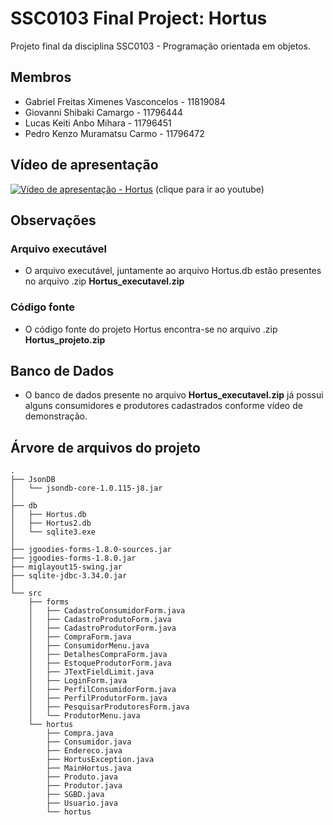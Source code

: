 # SSC0103 Final Project: Hortus

Projeto final da disciplina SSC0103 - Programação orientada em objetos.

## Membros
- Gabriel Freitas Ximenes Vasconcelos - 11819084
- Giovanni Shibaki Camargo - 11796444
- Lucas Keiti Anbo Mihara - 11796451
- Pedro Kenzo Muramatsu Carmo - 11796472

## Vídeo de apresentação
[![Vídeo de apresentação - Hortus](https://img.youtube.com/vi/zD7rVzwbEkA/0.jpg)](https://www.youtube.com/watch?v=zD7rVzwbEkA)
(clique para ir ao youtube)

## Observações

### Arquivo executável
- O arquivo executável, juntamente ao arquivo Hortus.db estão presentes no arquivo .zip **Hortus_executavel.zip**

### Código fonte
- O código fonte do projeto Hortus encontra-se no arquivo .zip **Hortus_projeto.zip**

## Banco de Dados
- O banco de dados presente no arquivo **Hortus_executavel.zip** já possui alguns consumidores e produtores cadastrados conforme vídeo de demonstração.

## Árvore de arquivos do projeto

```
.
├── JsonDB
│   └── jsondb-core-1.0.115-j8.jar
│
├── db
│   ├── Hortus.db
│   ├── Hortus2.db
│   └── sqlite3.exe
│   
├── jgoodies-forms-1.8.0-sources.jar
├── jgoodies-forms-1.8.0.jar
├── miglayout15-swing.jar
├── sqlite-jdbc-3.34.0.jar
│
└── src
    ├── forms
    │   ├── CadastroConsumidorForm.java
    │   ├── CadastroProdutoForm.java
    │   ├── CadastroProdutorForm.java
    │   ├── CompraForm.java
    │   ├── ConsumidorMenu.java
    │   ├── DetalhesCompraForm.java
    │   ├── EstoqueProdutorForm.java
    │   ├── JTextFieldLimit.java
    │   ├── LoginForm.java
    │   ├── PerfilConsumidorForm.java
    │   ├── PerfilProdutorForm.java
    │   ├── PesquisarProdutoresForm.java
    │   └── ProdutorMenu.java
    └── hortus
        ├── Compra.java
        ├── Consumidor.java
        ├── Endereco.java
        ├── HortusException.java
        ├── MainHortus.java
        ├── Produto.java
        ├── Produtor.java
        ├── SGBD.java
        ├── Usuario.java
        └── hortus

```
